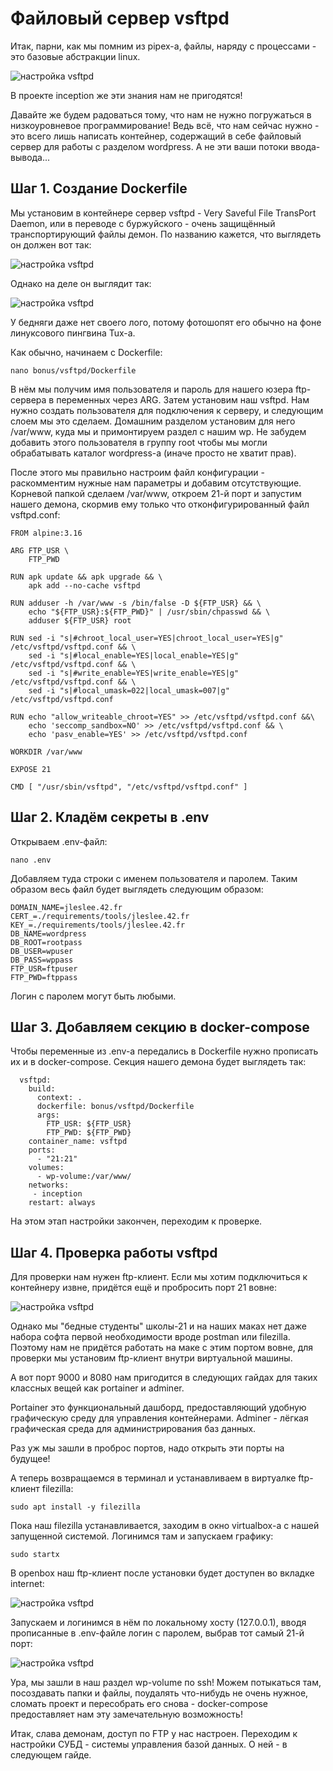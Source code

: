 # Файловый сервер vsftpd

Итак, парни, как мы помним из pipex-а, файлы, наряду с процессами - это базовые абстракции linux.

![настройка vsftpd](media/stickers/files.png)

В проекте inception же эти знания нам не пригодятся!

Давайте же будем радоваться тому, что нам не нужно погружаться в низкоуровневое программирование! Ведь всё, что нам сейчас нужно - это всего лишь написать контейнер, содержащий в себе файловый сервер для работы с разделом wordpress. А не эти ваши потоки ввода-вывода...

## Шаг 1. Создание Dockerfile

Мы установим в контейнере сервер vsftpd - Very Saveful File TransPort Daemon, или в переводе с буржуйского - очень защищённый транспортирующий файлы демон. По названию кажется, что выглядеть он должен вот так:

![настройка vsftpd](media/bonus_part/deamon.jpeg)

Однако на деле он выглядит так:

![настройка vsftpd](media/bonus_part/tux.png)

У бедняги даже нет своего лого, потому фотошопят его обычно на фоне линуксового пингвина Tux-а.

Как обычно, начинаем с Dockerfile:

``nano bonus/vsftpd/Dockerfile``

В нём мы получим имя пользователя и пароль для нашего юзера ftp-сервера в переменных через ARG. Затем установим наш vsftpd. Нам нужно создать пользователя для подключения к серверу, и следующим слоем мы это сделаем. Домашним разделом установим для него /var/www, куда мы и примонтируем раздел с нашим wp. Не забудем добавить этого пользователя в группу root чтобы мы могли обрабатывать каталог wordpress-а (иначе просто не хватит прав).

После этого мы правильно настроим файл конфигурации - раскомментим нужные нам параметры и добавим отсутствующие. Корневой папкой сделаем /var/www, откроем 21-й порт и запустим нашего демона, скормив ему только что отконфигурированный файл vsftpd.conf:

```
FROM alpine:3.16

ARG FTP_USR \
    FTP_PWD

RUN apk update && apk upgrade && \
    apk add --no-cache vsftpd

RUN adduser -h /var/www -s /bin/false -D ${FTP_USR} && \
    echo "${FTP_USR}:${FTP_PWD}" | /usr/sbin/chpasswd && \
    adduser ${FTP_USR} root

RUN sed -i "s|#chroot_local_user=YES|chroot_local_user=YES|g"  /etc/vsftpd/vsftpd.conf && \
    sed -i "s|#local_enable=YES|local_enable=YES|g"  /etc/vsftpd/vsftpd.conf && \
    sed -i "s|#write_enable=YES|write_enable=YES|g"  /etc/vsftpd/vsftpd.conf && \
    sed -i "s|#local_umask=022|local_umask=007|g"  /etc/vsftpd/vsftpd.conf

RUN echo "allow_writeable_chroot=YES" >> /etc/vsftpd/vsftpd.conf &&\
    echo 'seccomp_sandbox=NO' >> /etc/vsftpd/vsftpd.conf && \
    echo 'pasv_enable=YES' >> /etc/vsftpd/vsftpd.conf

WORKDIR /var/www

EXPOSE 21

CMD [ "/usr/sbin/vsftpd", "/etc/vsftpd/vsftpd.conf" ]
```

## Шаг 2. Кладём секреты в .env

Открываем .env-файл:

``nano .env``

Добавляем туда строки с именем пользователя и паролем. Таким образом весь файл будет выглядеть следующим образом:

```
DOMAIN_NAME=jleslee.42.fr
CERT_=./requirements/tools/jleslee.42.fr
KEY_=./requirements/tools/jleslee.42.fr
DB_NAME=wordpress
DB_ROOT=rootpass
DB_USER=wpuser
DB_PASS=wppass
FTP_USR=ftpuser
FTP_PWD=ftppass
```

Логин с паролем могут быть любыми.

## Шаг 3. Добавляем секцию в docker-compose

Чтобы переменные из .env-а передались в Dockerfile нужно прописать их и в docker-compose. Секция нашего демона будет выглядеть так:

```
  vsftpd:
    build:
      context: .
      dockerfile: bonus/vsftpd/Dockerfile
      args:
        FTP_USR: ${FTP_USR}
        FTP_PWD: ${FTP_PWD}
    container_name: vsftpd
    ports:
      - "21:21"
    volumes:
      - wp-volume:/var/www/
    networks:
     - inception
    restart: always
```

На этом этап настройки закончен, переходим к проверке.

## Шаг 4. Проверка работы vsftpd

Для проверки нам нужен ftp-клиент. Если мы хотим подключиться к контейнеру извне, придётся ещё и пробросить порт 21 вовне:

![настройка vsftpd](media/bonus_part/step_9.png)

Однако мы "бедные студенты" школы-21 и на наших маках нет даже набора софта первой необходимости вроде postman или filezilla. Поэтому нам не придётся работать на маке с этим портом вовне, для проверки мы установим ftp-клиент внутри виртуальной машины.

А вот порт 9000 и 8080 нам пригодится в следующих гайдах для таких классных вещей как portainer и adminer. 

Portainer это функциональный дашборд, предоставляющий удобную графическую среду для управления контейнерами. Adminer - лёгкая графическая среда для администрирования баз данных.

Раз уж мы зашли в проброс портов, надо открыть эти порты на будущее!

А теперь возвращаемся в терминал и устанавливаем в виртуалке ftp-клиент filezilla:

``sudo apt install -y filezilla``

Пока наш filezilla устанавливается, заходим в окно virtualbox-а с нашей запущенной системой. Логинимся там и запускаем графику:

``sudo startx``

В openbox наш ftp-клиент после установки будет доступен во вкладке internet:

![настройка vsftpd](media/bonus_part/step_10.png)

Запускаем и логинимся в нём по локальному хосту (127.0.0.1), вводя прописанные в .env-файле логин с паролем, выбрав тот самый 21-й порт:

![настройка vsftpd](media/bonus_part/step_11.png)

Ура, мы зашли в наш раздел wp-volume по ssh! Можем потыкаться там, посоздавать папки и файлы, поудалять что-нибудь не очень нужное, сломать проект и пересобрать его снова - docker-compose предоставляет нам эту замечательную возможность!

Итак, слава демонам, доступ по FTP у нас настроен. Переходим к настройки СУБД - системы управления базой данных. О ней - в следующем гайде.
